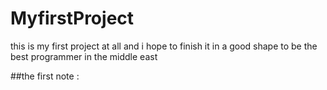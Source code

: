 # MyfirstProject
this is my first project at all and i hope to finish it in a good shape to be the best programmer in the middle east 



##the first note : 
